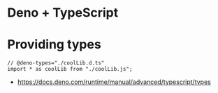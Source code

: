 # Deno + TypeScript

# Providing types

```
// @deno-types="./coolLib.d.ts"
import * as coolLib from "./coolLib.js";
```

- https://docs.deno.com/runtime/manual/advanced/typescript/types

